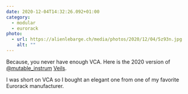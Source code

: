 ```yaml
---
date: 2020-12-04T14:32:26.092+01:00
category:
  - modular
  - eurorack
photo:
  - url: https://alienlebarge.ch/media/photos/2020/12/04/5z93n.jpg
    alt: ""
---
```

Because, you never have enough VCA. Here is the 2020 version of [@mutable_instrum](https://twitter.com/mutable_instrum) [Veils](https://mutable-instruments.net/modules/veils/). 

I was short on VCA so I bought an elegant one from one of my favorite Eurorack manufacturer.
